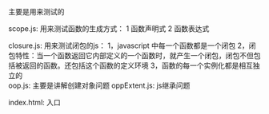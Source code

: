 主要是用来测试的

scope.js:
用来测试函数的生成方式：
	1 函数声明式
	2 函数表达式

closure.js:
用来测试闭包的js：
	1，javascript 中每一个函数都是一个闭包
	2，闭包特性：当一个函数返回它内部定义的一个函数时，就产生一个闭包，闭包不但包括被返回的函数。还包括这个函数的定义环境
	3，函数的每一个实例化都是相互独立的	
oop.js:
	主要是讲解创建对象问题	
oppExtent.js:
	js继承问题

index.html:
	入口
